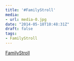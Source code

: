 ```yaml
---
title: '#FamilyStroll'
media:
- url: media-0.jpg
date: "2014-05-18T10:48:31Z"
draft: false
tags:
- FamilyStroll
---
```

[FamilyStroll](/tags/familystroll)
